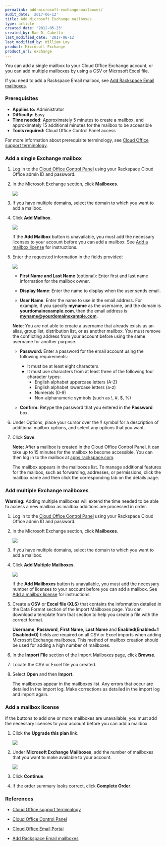 ```yaml
---
permalink: add-microsoft-exchange-mailboxes/
audit_date: '2017-06-12'
title: Add Microsoft Exchange mailboxes
type: article
created_date: '2012-05-23'
created_by: Rae D. Cabello
last_modified_date: '2017-06-12'
last_modified_by: William Loy
product: Microsoft Exchange
product_url: exchange
---
```


You can add a single mailbox to your Cloud Office Exchange account, or you can add multiple mailboxes by using a CSV or Microsoft Excel file.

If you need to add a Rackspace Email mailbox, see [Add Rackspace Email mailboxes](https://support.rackspace.com/how-to/add-rackspace-email-mailboxes/).

### Prerequisites

- **Applies to:** Administrator
- **Difficulty:** Easy
- **Time needed:** Approximately 5 minutes to create a mailbox, and approximately 15 additional minutes for the mailbox to be accessible
- **Tools required:** Cloud Office Control Panel access

For more information about prerequisite terminology, see [Cloud Office support terminology](/how-to/cloud-office-support-terminology).

### Add a single Exchange mailbox

1. Log in to the [Cloud Office Control Panel](https://cp.rackspace.com) using your Rackspace Cloud Office admin ID and password.

2. In the Microsoft Exchange section, click **Mailboxes**.

   <img src="add-hex-mailbox-sc1.png" />

3. If you have multiple domains, select the domain to which you want to add a mailbox.

4. Click **Add Mailbox**.

   <img src="add-hex-mailbox-sc2.png" />

   If the **Add Mailbox** button is unavailable, you must add the necessary licenses to your account before you can add a mailbox. See [Add a mailbox license](#add-a-mailbox-license) for instructions.

5. Enter the requested information in the fields provided:

   <img src="add-hex-mailbox-sc3.png" />

	 * **First Name and Last Name** (optional): Enter first and last name information for the mailbox owner.

	 * **Display Name**: Enter the name to display when the user sends email.

	 * **User Name**: Enter the name to use in the email address. For example, if you specify **myname** as the username, and the domain is **yourdomainexample.com**, then the email address is **myname@yourdomainexample.com**.

      **Note**: You are not able to create a username that already exists as an alias, group list, distribution list, or as another mailbox. You must remove the conflicting address from your account before using the same username for another purpose.

	 * **Password:** Enter a password for the email account using the following requirements:

	   - It must be at least eight characters.
	   - It must use characters from at least three of the following four character types:
	     - English alphabet uppercase letters (A-Z)
	     - English alphabet lowercase letters (a-z)
	     - Numerals (0-9)
	     - Non-alphanumeric symbols (such as !, #, $, %)

	 * **Confirm:** Retype the password that you entered in the **Password** box.

6. Under Options, place your cursor over the **?** symbol for a description of additional mailbox options, and select any options that you want.

7. Click **Save**.

   **Note:** After a mailbox is created in the Cloud Office Control Panel, it can take up to 15 minutes for the mailbox to become accessible. You can then log in to the mailbox at [apps.rackspace.com](https://apps.rackspace.com/index.php).

   The mailbox appears in the mailboxes list. To manage additional features for the mailbox, such as forwarding, addresses, or permissions, click the mailbox name and then click the corresponding tab on the details page.

### Add multiple Exchange mailboxes

**Warning:** Adding multiple mailboxes will extend the time needed to be able to access a new mailbox as mailbox additions are processed in order.

1. Log in to the [Cloud Office Control Panel](https://cp.rackspace.com) using your Rackspace Cloud Office admin ID and password.

2. In the Microsoft Exchange section, click **Mailboxes**.

   <img src="add-hex-mailbox-sc1.png" />

3. If you have multiple domains, select the domain to which you want to add a mailbox.

4. Click **Add Multiple Mailboxes**.

    <img src="add-multi-hex-sc1.png" />

    If the **Add Mailboxes** button is unavailable, you must add the necessary number of licenses to your account before you can add a mailbox. See [Add a mailbox license](#add-a-mailbox-license) for instructions.

5. Create a **CSV** or **Excel file (XLS)** that contains the information detailed in the Data Format section of the Import Mailboxes page. You can download a template from that section to help you create a file with the correct format.

    **Username**, **Password**, **First Name**, **Last Name** and **Enabled(Enabled=1 Disabled=0)** fields are required on all CSV or Excel imports when adding Microsoft Exchange mailboxes. This method of mailbox creation should be used for adding a high number of mailboxes.

6. In the **Import File** section of the Import Mailboxes page, click **Browse**.

7. Locate the CSV or Excel file you created.

8. Select **Open** and then **Import**.

   The mailboxes appear in the mailboxes list. Any errors that occur are detailed in the import log. Make corrections as detailed in the import log and import again.


### Add a mailbox license

If the buttons to add one or more mailboxes are unavailable, you must add the necessary licenses to your account before you can add a mailbox

1. Click the **Upgrade this plan** link.

   <img src="add-hex-license-sc1.png" />

2. Under **Microsoft Exchange Mailboxes**, add the number of mailboxes that you want to make available to your account.

   <img src="add-hex-license-sc2.png" />

3. Click **Continue**.

4. If the order summary looks correct, click **Complete Order**.


### References

- [Cloud Office support terminology](/how-to/cloud-office-support-terminology)

- [Cloud Office Control Panel](https://cp.rackspace.com/Login.aspx?ReturnUrl=%2f "Cloud Office Control Panel")

- [Cloud Office Email Portal](https://apps.rackspace.com/index.php)

- [Add Rackspace Email mailboxes](https://support.rackspace.com/how-to/add-rackspace-email-mailboxes/)
